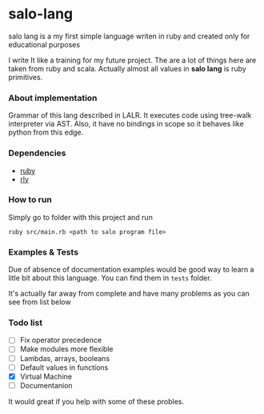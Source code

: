 # salo-lang

salo lang is a my first simple language writen in ruby and created only for educational purposes

I write It like a training for my future project.
The are a lot of things here are taken from ruby and scala.
Actually almost all values in **salo lang** is ruby primitives.

### About implementation
Grammar of this lang described in LALR.
It executes code using tree-walk interpreter via AST.
Also, it have no bindings in scope so it behaves like python from this edge.

### Dependencies
- [ruby](https://github.com/ruby/ruby)
- [rly](https://github.com/farcaller/rly)

### How to run 
Simply go to folder with this project and run
```
ruby src/main.rb <path to salo program file>
```
### Examples & Tests
Due of absence of documentation examples would be good way to learn a litle bit about this language.
You can find them in `tests` folder.

It's actually far away from complete and have many problems as you can see from list below

### Todo list
- [ ] Fix operator precedence
- [ ] Make modules more flexible 
- [ ] Lambdas, arrays, booleans 
- [ ] Default values in functions
- [x] Virtual Machine
- [ ] Documentanion 

It would great if you help with some of these probles.

